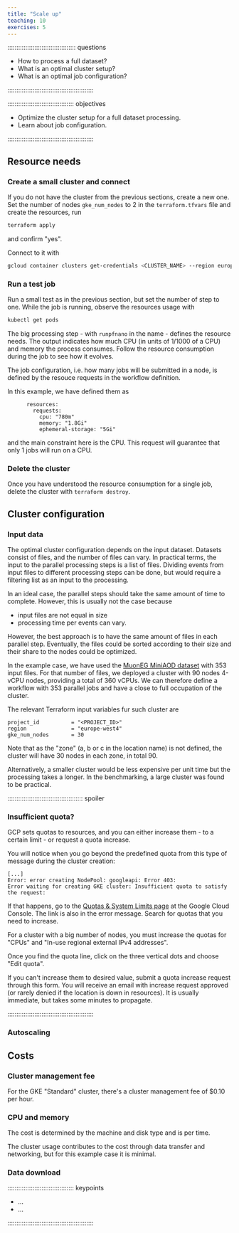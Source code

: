 ```yaml
---
title: "Scale up"
teaching: 10
exercises: 5 
---
```


:::::::::::::::::::::::::::::::::::::: questions 

- How to process a full dataset?
- What is an optimal cluster setup?
- What is an optimal job configuration?

::::::::::::::::::::::::::::::::::::::::::::::::

::::::::::::::::::::::::::::::::::::: objectives

- Optimize the cluster setup for a full dataset processing.
- Learn about job configuration.

::::::::::::::::::::::::::::::::::::::::::::::::


## Resource needs


### Create a small cluster and connect

If you do not have the cluster from the previous sections, create a new one. Set the number of nodes `gke_num_nodes` to 2 in the `terraform.tfvars` file and create the resources, run

```bash
terraform apply
```

and confirm "yes".

Connect to it with

```bash
gcloud container clusters get-credentials <CLUSTER_NAME> --region europe-west4-a --project <PROJECT_ID>
```

### Run a test job

Run a small test as in the previous section, but set the number of step to one. While the job is running, observe the resources usage with

```bash
kubectl get pods
```

The big processing step - with `runpfnano` in the name - defines the resource needs. The output indicates how much CPU (in units of 1/1000 of a CPU) and memory the process consumes. Follow the resource consumption during the job to see how it evolves.

The job configuration, i.e. how many jobs will be submitted in a node, is defined by the resouce requests in the workflow definition.

In this example, we have defined them as

```
      resources:
        requests:
          cpu: "780m"
          memory: "1.8Gi"
          ephemeral-storage: "5Gi"  
```

and the main constraint here is the CPU. This request will guarantee that only 1 jobs will run on a CPU.

### Delete the cluster

Once you have understood the resource consumption for a single job, delete the cluster with `terraform destroy`.


## Cluster configuration

### Input data

The optimal cluster configuration depends on the input dataset.
Datasets consist of files, and the number of files can vary. In practical terms, the input to the parallel processing steps is a list of files. Dividing events from input files to different processing steps can be done, but would require a filtering list as an input to the processing.  

In an ideal case, the parallel steps should take the same amount of time to complete. However, this is usually not the case because

- input files are not equal in size
- processing time per events can vary.

However, the best approach is to have the same amount of files in each parallel step. Eventually, the files could be sorted according to their size and their share to the nodes could be optimized.

In the example case, we have used the [MuonEG MiniAOD dataset](https://opendata.cern.ch/record/30511) with 353 input files.
For that number of files, we deployed a cluster with 90 nodes 4-vCPU nodes, providing a total of 360 vCPUs. We can therefore define a workflow with 353 parallel jobs and have a close to full occupation of the cluster.

The relevant Terraform input variables fur such cluster are

```
project_id          = "<PROJECT_ID>"
region              = "europe-west4"
gke_num_nodes       = 30
```

Note that as the "zone" (a, b or c in the location name) is not defined, the cluster will have 30 nodes in each zone, in total 90.

Alternatively, a smaller cluster would be less expensive per unit time but the processing takes a longer. In the benchmarking, a large cluster was found to be practical.


:::::::::::::::::::::::::::::::::::::::::: spoiler

### Insufficient quota?

GCP sets quotas to resources, and you can either increase them - to a certain limit - or request a quota increase.

You will notice when you go beyond the predefined quota from this type of message during the cluster creation:

```
[...]
Error: error creating NodePool: googleapi: Error 403: 
Error waiting for creating GKE cluster: Insufficient quota to satisfy the request:
```

If that happens, go to the [Quotas & System Limits page](https://console.cloud.google.com/iam-admin/quotas) at the Google Cloud Console. The link is also in the error message. Search for quotas that you need to increase. 

For a cluster with a big number of nodes, you must increase the quotas for "CPUs" and "In-use regional external IPv4 addresses".

Once you find the quota line, click on the three vertical dots and choose "Edit quota".

If you can't increase them to desired value, submit a quota increase request through this form. You will receive an email with increase request approved (or rarely denied if the location is down in resources). It is usually immediate, but takes some minutes to propagate.
 
::::::::::::::::::::::::::::::::::::::::::::::::


### Autoscaling





## Costs

### Cluster management fee

For the GKE "Standard" cluster, there's a cluster management fee of 
$0.10 per hour.

### CPU and memory

The cost is determined by the machine and disk type and is per time. 

The cluster usage contributes to the cost through data transfer and networking, but for this example case it is minimal.

### Data download


::::::::::::::::::::::::::::::::::::: keypoints 

- ...
- ...


::::::::::::::::::::::::::::::::::::::::::::::::


